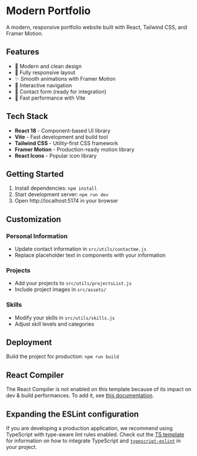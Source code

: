# Modern Portfolio

A modern, responsive portfolio website built with React, Tailwind CSS, and Framer Motion.

## Features

- 🎨 Modern and clean design
- 📱 Fully responsive layout
- ✨ Smooth animations with Framer Motion
- 🎯 Interactive navigation
- 📧 Contact form (ready for integration)
- 🚀 Fast performance with Vite

## Tech Stack

- **React 18** - Component-based UI library
- **Vite** - Fast development and build tool
- **Tailwind CSS** - Utility-first CSS framework
- **Framer Motion** - Production-ready motion library
- **React Icons** - Popular icon library

## Getting Started

1. Install dependencies: `npm install`
2. Start development server: `npm run dev`
3. Open http://localhost:5174 in your browser

## Customization

### Personal Information

- Update contact information in `src/utils/contactme.js`
- Replace placeholder text in components with your information

### Projects

- Add your projects to `src/utils/projectsList.js`
- Include project images in `src/assets/`

### Skills

- Modify your skills in `src/utils/skills.js`
- Adjust skill levels and categories

## Deployment

Build the project for production: `npm run build`

## React Compiler

The React Compiler is not enabled on this template because of its impact on dev & build performances. To add it, see [this documentation](https://react.dev/learn/react-compiler/installation).

## Expanding the ESLint configuration

If you are developing a production application, we recommend using TypeScript with type-aware lint rules enabled. Check out the [TS template](https://github.com/vitejs/vite/tree/main/packages/create-vite/template-react-ts) for information on how to integrate TypeScript and [`typescript-eslint`](https://typescript-eslint.io) in your project.
